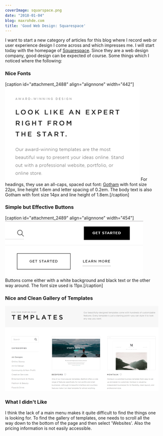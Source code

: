 ```yaml
---
coverImage: squarspace.png
date: "2018-01-04"
blog: maxrohde.com
title: 'Good Web Design: Squarespace'
---
```


I want to start a new category of articles for this blog where I record web or user experience design I come across and which impresses me. I will start today with the homepage of [Squarespace](https://www.squarespace.com/). Since they are a web design company, good design can be expected of course. Some things which I noticed where the following:

### Nice Fonts

\[caption id="attachment_2488" align="alignnone" width="442"\]![fonts](images/fonts.png) For headings, they use an all-caps, spaced out font: [Gotham](https://www.typography.com/fonts/gotham/overview/) with font size 22px, line height 1.6em and letter spacing of 0.2em. The body text is also Gotham with font size 14px and line height of 1.8em.\[/caption\]

### Simple but Effective Buttons

\[caption id="attachment_2489" align="alignnone" width="454"\]![buttons](images/buttons.png) Buttons come either with a white background and black text or the other way around. The font size used is 11px.\[/caption\]

### Nice and Clean Gallery of Templates

![templates](images/templates.png)

### What I didn't Like

I think the lack of a main menu makes it quite difficult to find the things one is looking for. To find the gallery of templates, one needs to scroll all the way down to the bottom of the page and then select 'Websites'. Also the pricing information is not easily accessible.